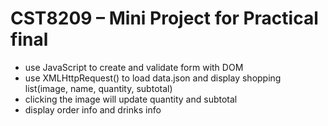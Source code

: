 # CST8209 – Mini Project for Practical final
- use JavaScript to create and validate form with DOM
- use XMLHttpRequest() to load data.json and display shopping list(image, name, quantity, subtotal)
- clicking the image will update quantity and subtotal
- display order info and drinks info

